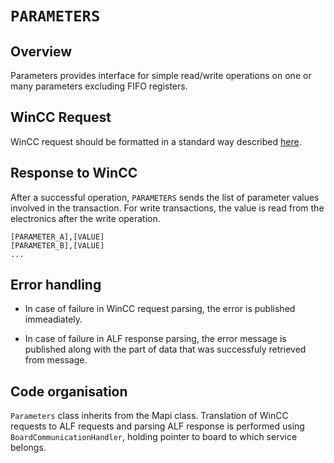 # `PARAMETERS`

## Overview

Parameters provides interface for simple read/write operations on one or many parameters excluding FIFO registers. 

## WinCC Request

WinCC request should be formatted in a standard way described [here](../others/ReadWriteWinCC.md).

## Response to WinCC

After a successful operation, `PARAMETERS` sends the list of parameter values involved in the transaction. For write transactions, the value is read from the electronics after the write operation.

```
[PARAMETER_A],[VALUE]
[PARAMETER_B],[VALUE]
...
```

## Error handling
- In case of failure in WinCC request parsing, the error is published immeadiately.

- In case of failure in ALF response parsing, the error message is published along with the part of data that was successfuly retrieved from message.

## Code organisation

`Parameters` class inherits from the Mapi class. Translation of WinCC requests to ALF requests and parsing ALF response is performed using `BoardCommunicationHandler`, holding pointer to board to which service belongs.